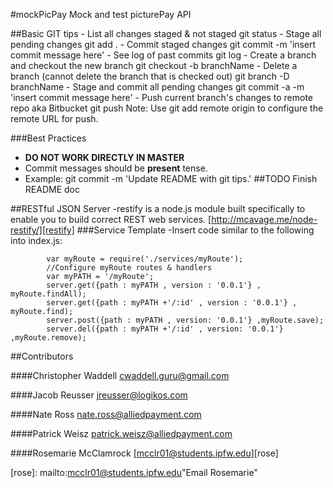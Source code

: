 #mockPicPay 
	Mock and test picturePay API

##Basic GIT tips
	- List all changes staged & not staged
		git status
	- Stage all pending changes
		git add .
	- Commit staged changes 
		git commit -m 'insert commit message here'
	- See log of past commits
		git log
	- Create a branch and checkout the new branch
		git checkout -b branchName
	- Delete a branch (cannot delete the branch that is checked out)
		git branch -D branchName
	- Stage and commit all pending changes
		git commit -a -m 'insert commit message here'
	- Push current branch's changes to remote repo aka Bitbucket 
		git push
			Note: Use git add remote origin to configure the remote URL for push.

###Best Practices
- **DO NOT WORK DIRECTLY IN MASTER**
- Commit messages should be **present** tense.
- Example: git commit -m 'Update README with git tips.'
##TODO
Finish README doc

##RESTful JSON Server 
	-restify is a node.js module built specifically to enable you to build correct REST web services. 
[http://mcavage.me/node-restify/][restify]
###Service Template
	-Insert code similar to the following into index.js:
			
			var myRoute = require('./services/myRoute');
			//Configure myRoute routes & handlers  
			var myPATH = '/myRoute';
			server.get({path : myPATH , version : '0.0.1'} , myRoute.findAll);
			server.get({path : myPATH +'/:id' , version : '0.0.1'} , myRoute.find);
			server.post({path : myPATH , version: '0.0.1'} ,myRoute.save);
			server.del({path : myPATH +'/:id' , version: '0.0.1'} ,myRoute.remove);

##Contributors 
 
####Christopher Waddell
[cwaddell.guru@gmail.com][chris] 

####Jacob Reusser
[jreusser@logikos.com][jacob]

####Nate Ross
[nate.ross@alliedpayment.com][nate]

####Patrick Weisz
[patrick.weisz@alliedpayment.com][patrick]

####Rosemarie McClamrock
[mcclr01@students.ipfw.edu][rose]

[restify]: http://mcavage.me/node-restify/ "API Guide | restify"
[chris]: mailto:cwaddell.guru@gmail.com "Email Chris"
[jacob]: mailto:jreusser@logikos.com "Email Jacob"
[nate]: mailto:nate.ross@alliedpayment.com "Email Nate"
[patrick]: mailto:patrick.weisz@alliedpayment.com "Email Patrick"
[rose]: mailto:mcclr01@students.ipfw.edu"Email Rosemarie"